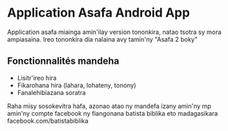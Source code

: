 # Application Asafa Android App
Application asafa miainga amin'ilay version tononkira, natao tsotra sy mora ampiasaina.
Ireo tononkira dia nalaina avy tamin'ny "Asafa 2 boky"

## Fonctionnalités mandeha
- Lisitr'ireo hira
- Fikarohana hira (lahara, lohateny, tonony)
- Fanalehibiazana soratra

Raha misy sosokevitra hafa, azonao atao ny mandefa izany amin'ny mp amin'ny compte facebook ny fiangonana batista biblika eto madagasikara facebook.com/batistabiblika
